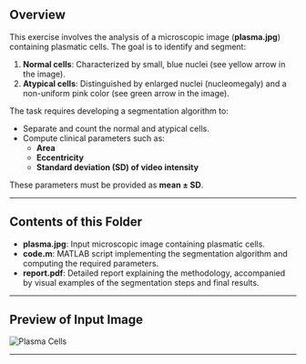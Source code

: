 ## Overview  
This exercise involves the analysis of a microscopic image (**plasma.jpg**) containing plasmatic cells. The goal is to identify and segment:  
1. **Normal cells**: Characterized by small, blue nuclei (see yellow arrow in the image).  
2. **Atypical cells**: Distinguished by enlarged nuclei (nucleomegaly) and a non-uniform pink color (see green arrow in the image).  

The task requires developing a segmentation algorithm to:
- Separate and count the normal and atypical cells.
- Compute clinical parameters such as:
  - **Area**  
  - **Eccentricity**  
  - **Standard deviation (SD) of video intensity**  

These parameters must be provided as **mean ± SD**.

---

## Contents of this Folder  
- **plasma.jpg**: Input microscopic image containing plasmatic cells.  
- **code.m**: MATLAB script implementing the segmentation algorithm and computing the required parameters.  
- **report.pdf**: Detailed report explaining the methodology, accompanied by visual examples of the segmentation steps and final results.  

---

## Preview of Input Image  

![Plasma Cells]()

---
